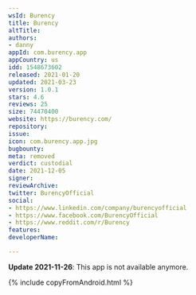 ```yaml
---
wsId: Burency
title: Burency
altTitle: 
authors:
- danny
appId: com.burency.app
appCountry: us
idd: 1548673602
released: 2021-01-20
updated: 2021-03-23
version: 1.0.1
stars: 4.6
reviews: 25
size: 74470400
website: https://burency.com/
repository: 
issue: 
icon: com.burency.app.jpg
bugbounty: 
meta: removed
verdict: custodial
date: 2021-12-05
signer: 
reviewArchive: 
twitter: BurencyOfficial
social:
- https://www.linkedin.com/company/burencyofficial
- https://www.facebook.com/BurencyOfficial
- https://www.reddit.com/r/Burency
features: 
developerName: 

---
```


**Update 2021-11-26**: This app is not available anymore.

{% include copyFromAndroid.html %}
